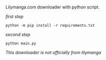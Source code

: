 Lilymanga.com downloader with python script.


*first step*

``python -m pip install -r requirements.txt``

*second step*

``python main.py``


*This downloader is not officially from lilymanga*